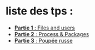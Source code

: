 
# liste des tps : 

- [**Partie 1** : Files and users](./files_and_users.md)
- [**Partie 2** : Process & Packages](./package.md)
- [**Partie 3** : Poupée russe](./matryoshka.md)
